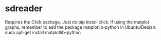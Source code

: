 # sdreader

Requires the Click package. Just do pip install click.
If using the matplot graphs, remember to add the package matplotlib-python
in Ubuntu/Debian:
sudo apt-get install matplotlib-python
